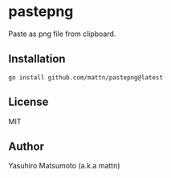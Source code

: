 # pastepng

Paste as png file from clipboard.

## Installation

```
go install github.com/mattn/pastepng@latest
```

## License

MIT

## Author

Yasuhiro Matsumoto (a.k.a mattn)
